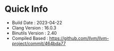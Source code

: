 # Quick Info
* Build Date : 2023-04-22
* Clang Version : 16.0.3
* Binutils Version : 2.40
* Compiled Based : https://github.com/llvm/llvm-project/commit/464bda77

